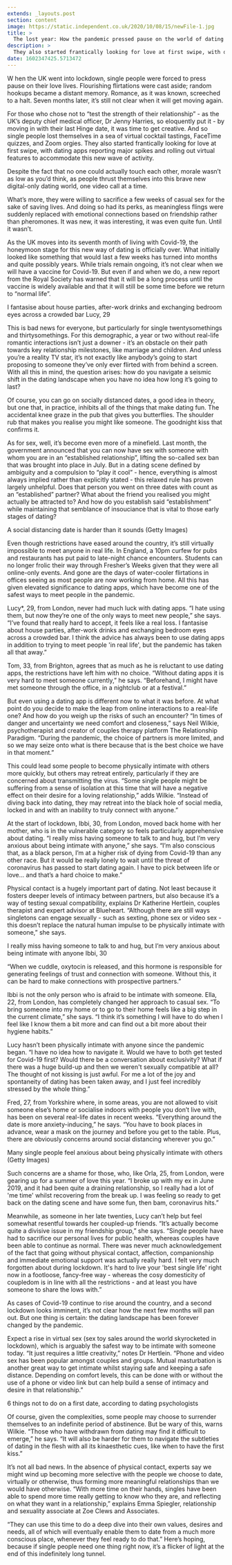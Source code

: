 ```yaml
--- 
extends: _layouts.post 
section: content 
image: https://static.independent.co.uk/2020/10/08/15/newFile-1.jpg 
title: > 
  The lost year: How the pandemic pressed pause on the world of dating 
description: > 
  They also started frantically looking for love at first swipe, with dating apps reporting major spikes and rolling out virtual features to accommodate this new wave of activity.All this has given elevated significance to dating apps, which have become one of the safest ways to meet people in the pandemic.Lucy*, 29, from London, never had much luck with dating apps.I think the advice has always been to use dating apps in addition to trying to meet people 'in real life', but the pandemic has taken all that away.”Tom, 33, from Brighton, agrees that as much as he is reluctant to use dating apps, the restrictions have left him with no choice.There was never much acknowledgement of the fact that going without physical contact, affection, companionship and immediate emotional support was actually really hard. 
date: 1602347425.5713472 
--- 
```

W hen the UK went into lockdown, single people were forced to press pause on their love lives. Flourishing flirtations were cast aside; random hookups became a distant memory. Romance, as it was known, screeched to a halt. Seven months later, it’s still not clear when it will get moving again.

For those who chose not to “test the strength of their relationship” - as the UK’s deputy chief medical officer, Dr Jenny Harries, so eloquently put it - by moving in with their last Hinge date, it was time to get creative. And so single people lost themselves in a sea of virtual cocktail tastings, FaceTime quizzes, and Zoom orgies. They also started frantically looking for love at first swipe, with dating apps reporting major spikes and rolling out virtual features to accommodate this new wave of activity.

Despite the fact that no one could actually touch each other, morale wasn’t as low as you’d think, as people thrust themselves into this brave new digital-only dating world, one video call at a time.

What’s more, they were willing to sacrifice a few weeks of casual sex for the sake of saving lives. And doing so had its perks, as meaningless flings were suddenly replaced with emotional connections based on friendship rather than pheromones. It was new, it was interesting, it was even quite fun. Until it wasn’t.

As the UK moves into its seventh month of living with Covid-19, the honeymoon stage for this new way of dating is officially over. What initially looked like something that would last a few weeks has turned into months and quite possibly years. While trials remain ongoing, it’s not clear when we will have a vaccine for Covid-19. But even if and when we do, a new report from the Royal Society has warned that it will be a long process until the vaccine is widely available and that it will still be some time before we return to “normal life”.

I fantasise about house parties, after-work drinks and exchanging bedroom eyes across a crowded bar Lucy, 29

This is bad news for everyone, but particularly for single twentysomethings and thirtysomethings. For this demographic, a year or two without real-life romantic interactions isn’t just a downer - it’s an obstacle on their path towards key relationship milestones, like marriage and children. And unless you’re a reality TV star, it’s not exactly like anybody’s going to start proposing to someone they’ve only ever flirted with from behind a screen. With all this in mind, the question arises: how do you navigate a seismic shift in the dating landscape when you have no idea how long it’s going to last?

Of course, you can go on socially distanced dates, a good idea in theory, but one that, in practice, inhibits all of the things that make dating fun. The accidental knee graze in the pub that gives you butterflies. The shoulder rub that makes you realise you might like someone. The goodnight kiss that confirms it.

As for sex, well, it’s become even more of a minefield. Last month, the government announced that you can now have sex with someone with whom you are in an “established relationship”, lifting the so-called sex ban that was brought into place in July. But in a dating scene defined by ambiguity and a compulsion to “play it cool” - hence, everything is almost always implied rather than explicitly stated - this relaxed rule has proven largely unhelpful. Does that person you went on three dates with count as an “established” partner? What about the friend you realised you might actually be attracted to? And how do you establish said “establishment” while maintaining that semblance of insouciance that is vital to those early stages of dating?

A social distancing date is harder than it sounds (Getty Images)

Even though restrictions have eased around the country, it’s still virtually impossible to meet anyone in real life. In England, a 10pm curfew for pubs and restaurants has put paid to late-night chance encounters. Students can no longer frolic their way through Fresher’s Weeks given that they were all online-only events. And gone are the days of water-cooler flirtations in offices seeing as most people are now working from home. All this has given elevated significance to dating apps, which have become one of the safest ways to meet people in the pandemic.

Lucy*, 29, from London, never had much luck with dating apps. “I hate using them, but now they’re one of the only ways to meet new people,” she says. “I’ve found that really hard to accept, it feels like a real loss. I fantasise about house parties, after-work drinks and exchanging bedroom eyes across a crowded bar. I think the advice has always been to use dating apps in addition to trying to meet people 'in real life', but the pandemic has taken all that away.”

Tom, 33, from Brighton, agrees that as much as he is reluctant to use dating apps, the restrictions have left him with no choice. “Without dating apps it is very hard to meet someone currently,” he says. “Beforehand, I might have met someone through the office, in a nightclub or at a festival.”

But even using a dating app is different now to what it was before. At what point do you decide to make the leap from online interactions to a real-life one? And how do you weigh up the risks of such an encounter? “In times of danger and uncertainty we need comfort and closeness,” says Neil Wilkie, psychotherapist and creator of couples therapy platform The Relationship Paradigm. “During the pandemic, the choice of partners is more limited, and so we may seize onto what is there because that is the best choice we have in that moment.”

This could lead some people to become physically intimate with others more quickly, but others may retreat entirely, particularly if they are concerned about transmitting the virus. “Some single people might be suffering from a sense of isolation at this time that will have a negative effect on their desire for a loving relationship,” adds Wilkie. “Instead of diving back into dating, they may retreat into the black hole of social media, locked in and with an inability to truly connect with anyone.”

At the start of lockdown, Ibbi, 30, from London, moved back home with her mother, who is in the vulnerable category so feels particularly apprehensive about dating. “I really miss having someone to talk to and hug, but I’m very anxious about being intimate with anyone,” she says. “I’m also conscious that, as a black person, I’m at a higher risk of dying from Covid-19 than any other race. But it would be really lonely to wait until the threat of coronavirus has passed to start dating again. I have to pick between life or love... and that’s a hard choice to make.”

Physical contact is a hugely important part of dating. Not least because it fosters deeper levels of intimacy between partners, but also because it’s a way of testing sexual compatibility, explains Dr Katherine Hertlein, couples therapist and expert advisor at Blueheart. “Although there are still ways singletons can engage sexually - such as sexting, phone sex or video sex - this doesn’t replace the natural human impulse to be physically intimate with someone,” she says.

I really miss having someone to talk to and hug, but I’m very anxious about being intimate with anyone Ibbi, 30

“When we cuddle, oxytocin is released, and this hormone is responsible for generating feelings of trust and connection with someone. Without this, it can be hard to make connections with prospective partners.”

Ibbi is not the only person who is afraid to be intimate with someone. Ella, 22, from London, has completely changed her approach to casual sex. “To bring someone into my home or to go to their home feels like a big step in the current climate,” she says. “I think it’s something I will have to do when I feel like I know them a bit more and can find out a bit more about their hygiene habits.”

Lucy hasn’t been physically intimate with anyone since the pandemic began. “I have no idea how to navigate it. Would we have to both get tested for Covid-19 first? Would there be a conversation about exclusivity? What if there was a huge build-up and then we weren't sexually compatible at all? The thought of not kissing is just awful. For me a lot of the joy and spontaneity of dating has been taken away, and I just feel incredibly stressed by the whole thing.”

Fred, 27, from Yorkshire where, in some areas, you are not allowed to visit someone else’s home or socialise indoors with people you don’t live with, has been on several real-life dates in recent weeks. “Everything around the date is more anxiety-inducing,” he says. “You have to book places in advance, wear a mask on the journey and before you get to the table. Plus, there are obviously concerns around social distancing wherever you go.”

Many single people feel anxious about being physically intimate with others (Getty Images)

Such concerns are a shame for those, who, like Orla, 25, from London, were gearing up for a summer of love this year. “I broke up with my ex in June 2019, and it had been quite a draining relationship, so I really had a lot of 'me time' whilst recovering from the break up. I was feeling so ready to get back on the dating scene and have some fun, then bam, coronavirus hits.”

Meanwhile, as someone in her late twenties, Lucy can’t help but feel somewhat resentful towards her coupled-up friends. “It’s actually become quite a divisive issue in my friendship group,” she says. “Single people have had to sacrifice our personal lives for public health, whereas couples have been able to continue as normal. There was never much acknowledgement of the fact that going without physical contact, affection, companionship and immediate emotional support was actually really hard. I felt very much forgotten about during lockdown. It's hard to live your 'best single life' right now in a footloose, fancy-free way - whereas the cosy domesticity of coupledom is in line with all the restrictions - and at least you have someone to share the lows with.”

As cases of Covid-19 continue to rise around the country, and a second lockdown looks imminent, it’s not clear how the next few months will pan out. But one thing is certain: the dating landscape has been forever changed by the pandemic.

Expect a rise in virtual sex (sex toy sales around the world skyrocketed in lockdown), which is arguably the safest way to be intimate with someone today. “It just requires a little creativity,” notes Dr Hertlein. “Phone and video sex has been popular amongst couples and groups. Mutual masturbation is another great way to get intimate whilst staying safe and keeping a safe distance. Depending on comfort levels, this can be done with or without the use of a phone or video link but can help build a sense of intimacy and desire in that relationship.”

6 things not to do on a first date, according to dating psychologists

Of course, given the complexities, some people may choose to surrender themselves to an indefinite period of abstinence. But be wary of this, warns Wilkie. “Those who have withdrawn from dating may find it difficult to emerge,” he says. “It will also be harder for them to navigate the subtleties of dating in the flesh with all its kinaesthetic cues, like when to have the first kiss.”

It’s not all bad news. In the absence of physical contact, experts say we might wind up becoming more selective with the people we choose to date, virtually or otherwise, thus forming more meaningful relationships than we would have otherwise. “With more time on their hands, singles have been able to spend more time really getting to know who they are, and reflecting on what they want in a relationship,” explains Emma Spiegler, relationship and sexuality associate at Zoe Clews and Associates.

“They can use this time to do a deep dive into their own values, desires and needs, all of which will eventually enable them to date from a much more conscious place, whenever they feel ready to do that.” Here’s hoping, because if single people need one thing right now, it’s a flicker of light at the end of this indefinitely long tunnel.
